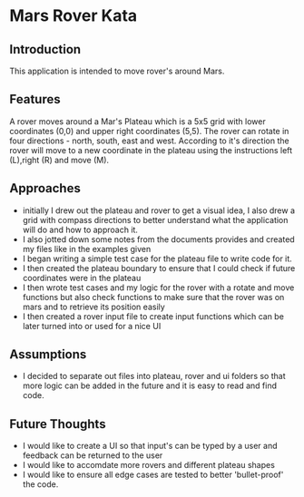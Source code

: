 # Mars Rover Kata 

## Introduction
This application is intended to move rover's around Mars. 

## Features
A rover moves around a Mar's Plateau which is a 5x5 grid with lower coordinates (0,0) and upper right coordinates (5,5).
The rover can rotate in four directions - north, south, east and west. According to it's direction the rover will move to a new coordinate in the plateau using the instructions left (L),right (R) and move (M).

## Approaches
- initially I drew out the plateau and rover to get a visual idea, I also drew a grid with compass directions to better understand what the application will do and how to approach it.
- I also jotted down some notes from the documents provides and created my files like in the examples given
- I began writing a simple test case for the plateau file to write code for it. 
- I then created the plateau boundary to ensure that I could check if future coordinates were in the plateau
- I then wrote test cases and my logic for the rover with a rotate and move functions but also check functions to make sure that the rover was on mars and to retrieve its position easily
- I then created a rover input file to create input functions which can be later turned into or used for a nice UI 


## Assumptions
- I decided to separate out files into plateau, rover and ui folders so that more logic can be added in the future and it is easy to read and find code.



## Future Thoughts 
- I would like to create a UI so that input's can be typed by a user and feedback can be returned to the user
- I would like to accomdate more rovers and different plateau shapes 
- I would like to ensure all edge cases are tested to better 'bullet-proof' the code.
